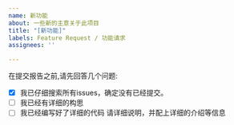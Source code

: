 ```yaml
---
name: 新功能
about: 一些新的主意关于此项目
title: "[新功能]"
labels: Feature Request / 功能请求
assignees: ''

---
```


在提交报告之前,请先回答几个问题:
- [x] 我已仔细搜索所有issues，确定没有已经提交。
- [ ] 我已经有详细的构思
- [ ] 我已经编写好了详细的代码
请详细说明，并配上详细的介绍等信息
